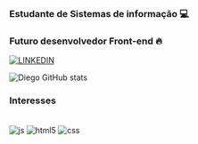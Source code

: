
### Estudante de Sistemas de informação 💻
### Futuro desenvolvedor Front-end 🔥


[![LINKEDIN](https://img.shields.io/badge/LinkedIn-0077B5?style=for-the-badge&logo=linkedin&logoColor=white)](https://www.linkedin.com/in/diego-machado-a5b515207/)

![Diego GitHub stats](https://github-readme-stats.vercel.app/api?username=Diegombtavares&show_icons=true&theme=dracula)

### Interesses 
<div style="display: inline_block"><br/>
  <img align="center" alt ="js" src="https://img.shields.io/badge/JavaScript-F7DF1E?style=for-the-badge&logo=javascript&logoColor=black"/>
  <img align="center" alt ="html5" src="https://img.shields.io/badge/HTML5-E34F26?style=for-the-badge&logo=html5&logoColor=white"/>
    <img align="center" alt ="css" src="https://img.shields.io/badge/CSS3-1572B6?style=for-the-badge&logo=css3&logoColor=white"/>
</div>
